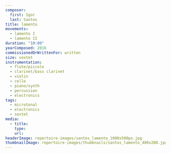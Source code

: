 ```yaml
---
composer:
  first: Igor
  last: Santos
title: lamento
movements:
  - lamento I
  - lamento II
duration: "10:00"
yearComposed: 2016
commissionedOrWrittenFor: written
size: sextet
instrumentation:
  - flute/piccolo
  - clarinet/bass clarinet
  - violin
  - cello
  - piano/synth
  - percussion
  - electronics
tags:
  - microtonal
  - electronics
  - sextet
media:
  - title:
    type:
    url:
headerImage: repertoire-images/santos_lamento_1000x500px.jpg
thumbnailImage: repertoire-images/thumbnails/santos_lamento_400x200.jpg
---
```

